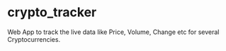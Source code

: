 # crypto_tracker
Web App to track the live data like Price, Volume, Change etc  for several Cryptocurrencies.
